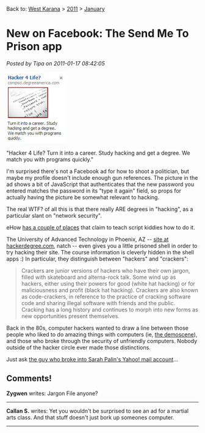 Back to: [West Karana](/posts/westkarana.md) > [2011](/posts/2011/westkarana.md) > [January](./westkarana.md)
# New on Facebook: The Send Me To Prison app

*Posted by Tipa on 2011-01-17 08:42:05*

![](../../../uploads/2011/01/Fullscreen-capture-1172011-75357-AM.jpg "Hacking Degree")

"Hacker 4 Life? Turn it into a career. Study hacking and get a degree. We match you with programs quickly."

I'm surprised there's not a Facebook ad for how to shoot a politician, but maybe my profile doesn't include enough gun references. The picture in the ad shows a bit of JavaScript that authenticates that the new password you entered matches the password in its "type it again" field, so props for actually having the picture be somewhat relevant to hacking.

The real WTF? of all this is that there really ARE degrees in "hacking", as a particular slant on "network security".

eHow [has a couple of places](http://www.ehow.com/how_2316182_get-degree-hacking.html) that claim to teach script kiddies how to do it. 

The University of Advanced Technology in Phoenix, AZ -- [site at hackerdegree.com](http://www.hackerdegree.com/), natch -- even gives you a little prisoned shell in order to try hacking their site. The course information is cleverly hidden in the shell apps :) In particular, they distinguish between "hackers" and "crackers":


> Crackers are junior versions of hackers who have their own jargon, filled with skateboard and alterna-rock talk. Some wind up as hackers, either using their powers for good (white hat hacking) or for maliciousness and profit (black hat hacking). Crackers are also known as code-crackers, in reference to the practice of cracking software code and sharing illegal software with friends and the public. Cracking has a long history and continues to morph into new forms as new opportunities present themselves.



Back in the 80s, computer hackers wanted to draw a line between those people who liked to do amazing things with computers (ie, [the demoscene](http://en.wikipedia.org/wiki/Demoscene)), and those who broke through the security of unfriendly computers. Nobody outside of the hacker circle ever made those distinctions.

Just ask [the guy who broke into Sarah Palin's Yahoo! mail account](http://www.siliconrepublic.com/new-media/item/19953-man-jailed-for-breaking/)...

## Comments!

**Zygwen** writes: Jargon File anyone?

---

**Callan S.** writes: Yet you wouldn't be surprised to see an ad for a martial arts class. And that stuff doesn't just bork up someones computer.

---

